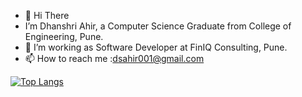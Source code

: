 - 👋 Hi There 
- I’m Dhanshri Ahir, a Computer Science Graduate from College of Engineering, Pune.
- 👀 I’m working as Software Developer at FinIQ Consulting, Pune.
- 📫 How to reach me :dsahir001@gmail.com

[![Top Langs](https://github-readme-stats.vercel.app/api/top-langs/?username=DSahir&layout=compact)](https://github.com/DSahir/github-readme-stats)
<!---
DSahir/DSahir is a ✨ special ✨ repository because its `README.md` (this file) appears on your GitHub profile.
You can click the Preview link to take a look at your changes.- 💞️ I’m looking to collaborate on ...
- 🌱 I’m currently learning Java and DSA
--->
